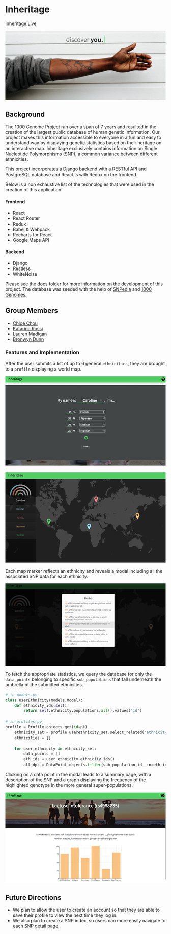 # Inheritage

[Inheritage Live][live_link]

<p align="center">
  <img src="media/home-page.png" alt="home-page">
</p>

## Background
The 1000 Genome Project ran over a span of 7 years and resulted in the creation of the largest public database of human genetic information. Our project makes this information accessible to everyone in a fun and easy to understand way by displaying genetic statistics based on their heritage on an interactive map. Inheritage exclusively contains information on Single Nucleotide Polymorphisms (SNP), a common variance between different ethnicities.

This project incorporates a Django backend with a RESTful API and PostgreSQL database and React.js with Redux on the frontend.

Below is a non exhaustive list of the technologies that were used in the creation of this application:

#### Frontend
- React
- React Router
- Redux
- Babel & Webpack
- Recharts for React
- Google Maps API

#### Backend
- Django
- Restless
- WhiteNoise

Please see the [docs][docs] folder for more information on the development of this project. The database was seeded with the help of [SNPedia][SNPedia] and [1000 Genomes][1000Genomes].

## Group Members
- [Chloe Chou](https://github.com/chloejchou)
- [Katarina Rossi](https://github.com/dischorde)
- [Lauren Madigan](https://github.com/lmadigan)
- [Bronwyn Dunn](https://github.com/bronwyndunn)


### Features and Implementation
After the user submits a list of up to 6 general `ethnicities`, they are brought to a `profile` displaying a world map.

![](media/ethnicity-form.png)
<br><br>
![](media/profile.png)

 Each map marker reflects an ethnicity and reveals a modal including all the associated SNP data for each ethnicity.

![](media/modal.png)

To fetch the appropriate statistics, we query the database for only the `data_points` belonging to specific `sub_populations` that fall underneath the umbrella of the submitted ethnicities.

```python
# in models.py
class UserEthnicity(models.Model):
    def ethnicity_ids(self):
        return self.ethnicity.populations.all().values('id')

# in profiles.py
profile = Profile.objects.get(id=pk)
    ethnicity_set = profile.userethnicity_set.select_related('ethnicity').all()
    ethnicities = []

    for user_ethnicity in ethnicity_set:
        data_points = []
        eth_ids = user_ethnicity.ethnicity_ids()
        all_dps = DataPoint.objects.filter(sub_population_id__in=eth_ids).order_by('-sub_population__specific').select_related('snp', 'sub_population')
```

Clicking on a data point in the modal leads to a summary page, with a description of the SNP and a graph displaying the frequency of the highlighted genotype in the more general super-populations.

![](media/snp-detail.png)


## Future Directions
- We plan to allow the user to create an account so that they are able to save their profile to view the next time they log in.
- We also plan to create a SNP index, so users can more easily navigate to each SNP detail page.

[docs]: /docs
[SNPedia]: http://snpedia.com/
[1000Genomes]: http://www.internationalgenome.org/
[live_link]: http://inheritage.herokuapp.com/
